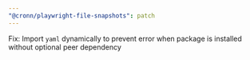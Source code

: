 ```yaml
---
"@cronn/playwright-file-snapshots": patch
---
```


Fix: Import `yaml` dynamically to prevent error when package is installed without optional peer dependency
